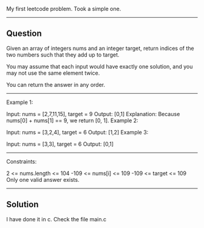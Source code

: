 My first leetcode problem. Took a simple one.

---

## Question

Given an array of integers nums and an integer target, return indices of the two numbers such that they add up to target.

You may assume that each input would have exactly one solution, and you may not use the same element twice.

You can return the answer in any order.

--- 

Example 1:

Input: nums = [2,7,11,15], target = 9
Output: [0,1]
Explanation: Because nums[0] + nums[1] == 9, we return [0, 1].
Example 2:

Input: nums = [3,2,4], target = 6
Output: [1,2]
Example 3:

Input: nums = [3,3], target = 6
Output: [0,1]
 
---
 
Constraints:

2 <= nums.length <= 104
-109 <= nums[i] <= 109
-109 <= target <= 109
Only one valid answer exists.

---


## Solution

I have done it in c. Check the file main.c


